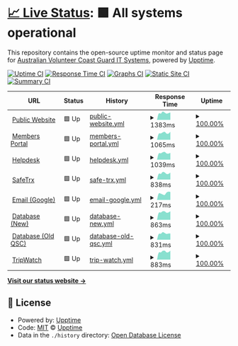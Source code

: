 # [📈 Live Status](https://demo.upptime.js.org): <!--live status--> **🟩 All systems operational**

This repository contains the open-source uptime monitor and status page for [Australian Volunteer Coast Guard IT Systems](https://coastguard.com.au), powered by [Upptime](https://github.com/upptime/upptime).

[![Uptime CI](https://github.com/avcga/uptime/workflows/Uptime%20CI/badge.svg)](https://github.com/avcga/uptime/actions?query=workflow%3A%22Uptime+CI%22)
[![Response Time CI](https://github.com/avcga/uptime/workflows/Response%20Time%20CI/badge.svg)](https://github.com/avcga/uptime/actions?query=workflow%3A%22Response+Time+CI%22)
[![Graphs CI](https://github.com/avcga/uptime/workflows/Graphs%20CI/badge.svg)](https://github.com/avcga/uptime/actions?query=workflow%3A%22Graphs+CI%22)
[![Static Site CI](https://github.com/avcga/uptime/workflows/Static%20Site%20CI/badge.svg)](https://github.com/avcga/uptime/actions?query=workflow%3A%22Static+Site+CI%22)
[![Summary CI](https://github.com/avcga/uptime/workflows/Summary%20CI/badge.svg)](https://github.com/avcga/uptime/actions?query=workflow%3A%22Summary+CI%22)

<!--start: status pages-->
<!-- This summary is generated by Upptime (https://github.com/upptime/upptime) -->
<!-- Do not edit this manually, your changes will be overwritten -->
<!-- prettier-ignore -->
| URL | Status | History | Response Time | Uptime |
| --- | ------ | ------- | ------------- | ------ |
| <img alt="" src="https://favicons.githubusercontent.com/coastguard.com.au" height="13"> [Public Website](https://coastguard.com.au) | 🟩 Up | [public-website.yml](https://github.com/avcga/uptime/commits/HEAD/history/public-website.yml) | <details><summary><img alt="Response time graph" src="./graphs/public-website/response-time-week.png" height="20"> 1383ms</summary><br><a href="https://status.coastguard.com.au/history/public-website"><img alt="Response time 1416" src="https://img.shields.io/endpoint?url=https%3A%2F%2Fraw.githubusercontent.com%2Favcga%2Fuptime%2FHEAD%2Fapi%2Fpublic-website%2Fresponse-time.json"></a><br><a href="https://status.coastguard.com.au/history/public-website"><img alt="24-hour response time 1230" src="https://img.shields.io/endpoint?url=https%3A%2F%2Fraw.githubusercontent.com%2Favcga%2Fuptime%2FHEAD%2Fapi%2Fpublic-website%2Fresponse-time-day.json"></a><br><a href="https://status.coastguard.com.au/history/public-website"><img alt="7-day response time 1383" src="https://img.shields.io/endpoint?url=https%3A%2F%2Fraw.githubusercontent.com%2Favcga%2Fuptime%2FHEAD%2Fapi%2Fpublic-website%2Fresponse-time-week.json"></a><br><a href="https://status.coastguard.com.au/history/public-website"><img alt="30-day response time 1414" src="https://img.shields.io/endpoint?url=https%3A%2F%2Fraw.githubusercontent.com%2Favcga%2Fuptime%2FHEAD%2Fapi%2Fpublic-website%2Fresponse-time-month.json"></a><br><a href="https://status.coastguard.com.au/history/public-website"><img alt="1-year response time 1416" src="https://img.shields.io/endpoint?url=https%3A%2F%2Fraw.githubusercontent.com%2Favcga%2Fuptime%2FHEAD%2Fapi%2Fpublic-website%2Fresponse-time-year.json"></a></details> | <details><summary><a href="https://status.coastguard.com.au/history/public-website">100.00%</a></summary><a href="https://status.coastguard.com.au/history/public-website"><img alt="All-time uptime 100.00%" src="https://img.shields.io/endpoint?url=https%3A%2F%2Fraw.githubusercontent.com%2Favcga%2Fuptime%2FHEAD%2Fapi%2Fpublic-website%2Fuptime.json"></a><br><a href="https://status.coastguard.com.au/history/public-website"><img alt="24-hour uptime 100.00%" src="https://img.shields.io/endpoint?url=https%3A%2F%2Fraw.githubusercontent.com%2Favcga%2Fuptime%2FHEAD%2Fapi%2Fpublic-website%2Fuptime-day.json"></a><br><a href="https://status.coastguard.com.au/history/public-website"><img alt="7-day uptime 100.00%" src="https://img.shields.io/endpoint?url=https%3A%2F%2Fraw.githubusercontent.com%2Favcga%2Fuptime%2FHEAD%2Fapi%2Fpublic-website%2Fuptime-week.json"></a><br><a href="https://status.coastguard.com.au/history/public-website"><img alt="30-day uptime 100.00%" src="https://img.shields.io/endpoint?url=https%3A%2F%2Fraw.githubusercontent.com%2Favcga%2Fuptime%2FHEAD%2Fapi%2Fpublic-website%2Fuptime-month.json"></a><br><a href="https://status.coastguard.com.au/history/public-website"><img alt="1-year uptime 100.00%" src="https://img.shields.io/endpoint?url=https%3A%2F%2Fraw.githubusercontent.com%2Favcga%2Fuptime%2FHEAD%2Fapi%2Fpublic-website%2Fuptime-year.json"></a></details>
| <img alt="" src="https://favicons.githubusercontent.com/portal.coastguard.com.au" height="13"> [Members Portal](https://portal.coastguard.com.au) | 🟩 Up | [members-portal.yml](https://github.com/avcga/uptime/commits/HEAD/history/members-portal.yml) | <details><summary><img alt="Response time graph" src="./graphs/members-portal/response-time-week.png" height="20"> 1065ms</summary><br><a href="https://status.coastguard.com.au/history/members-portal"><img alt="Response time 1171" src="https://img.shields.io/endpoint?url=https%3A%2F%2Fraw.githubusercontent.com%2Favcga%2Fuptime%2FHEAD%2Fapi%2Fmembers-portal%2Fresponse-time.json"></a><br><a href="https://status.coastguard.com.au/history/members-portal"><img alt="24-hour response time 942" src="https://img.shields.io/endpoint?url=https%3A%2F%2Fraw.githubusercontent.com%2Favcga%2Fuptime%2FHEAD%2Fapi%2Fmembers-portal%2Fresponse-time-day.json"></a><br><a href="https://status.coastguard.com.au/history/members-portal"><img alt="7-day response time 1065" src="https://img.shields.io/endpoint?url=https%3A%2F%2Fraw.githubusercontent.com%2Favcga%2Fuptime%2FHEAD%2Fapi%2Fmembers-portal%2Fresponse-time-week.json"></a><br><a href="https://status.coastguard.com.au/history/members-portal"><img alt="30-day response time 1093" src="https://img.shields.io/endpoint?url=https%3A%2F%2Fraw.githubusercontent.com%2Favcga%2Fuptime%2FHEAD%2Fapi%2Fmembers-portal%2Fresponse-time-month.json"></a><br><a href="https://status.coastguard.com.au/history/members-portal"><img alt="1-year response time 1171" src="https://img.shields.io/endpoint?url=https%3A%2F%2Fraw.githubusercontent.com%2Favcga%2Fuptime%2FHEAD%2Fapi%2Fmembers-portal%2Fresponse-time-year.json"></a></details> | <details><summary><a href="https://status.coastguard.com.au/history/members-portal">100.00%</a></summary><a href="https://status.coastguard.com.au/history/members-portal"><img alt="All-time uptime 99.72%" src="https://img.shields.io/endpoint?url=https%3A%2F%2Fraw.githubusercontent.com%2Favcga%2Fuptime%2FHEAD%2Fapi%2Fmembers-portal%2Fuptime.json"></a><br><a href="https://status.coastguard.com.au/history/members-portal"><img alt="24-hour uptime 100.00%" src="https://img.shields.io/endpoint?url=https%3A%2F%2Fraw.githubusercontent.com%2Favcga%2Fuptime%2FHEAD%2Fapi%2Fmembers-portal%2Fuptime-day.json"></a><br><a href="https://status.coastguard.com.au/history/members-portal"><img alt="7-day uptime 100.00%" src="https://img.shields.io/endpoint?url=https%3A%2F%2Fraw.githubusercontent.com%2Favcga%2Fuptime%2FHEAD%2Fapi%2Fmembers-portal%2Fuptime-week.json"></a><br><a href="https://status.coastguard.com.au/history/members-portal"><img alt="30-day uptime 100.00%" src="https://img.shields.io/endpoint?url=https%3A%2F%2Fraw.githubusercontent.com%2Favcga%2Fuptime%2FHEAD%2Fapi%2Fmembers-portal%2Fuptime-month.json"></a><br><a href="https://status.coastguard.com.au/history/members-portal"><img alt="1-year uptime 99.72%" src="https://img.shields.io/endpoint?url=https%3A%2F%2Fraw.githubusercontent.com%2Favcga%2Fuptime%2FHEAD%2Fapi%2Fmembers-portal%2Fuptime-year.json"></a></details>
| <img alt="" src="https://favicons.githubusercontent.com/jira.coastguard.com.au" height="13"> [Helpdesk](https://jira.coastguard.com.au) | 🟩 Up | [helpdesk.yml](https://github.com/avcga/uptime/commits/HEAD/history/helpdesk.yml) | <details><summary><img alt="Response time graph" src="./graphs/helpdesk/response-time-week.png" height="20"> 1039ms</summary><br><a href="https://status.coastguard.com.au/history/helpdesk"><img alt="Response time 1117" src="https://img.shields.io/endpoint?url=https%3A%2F%2Fraw.githubusercontent.com%2Favcga%2Fuptime%2FHEAD%2Fapi%2Fhelpdesk%2Fresponse-time.json"></a><br><a href="https://status.coastguard.com.au/history/helpdesk"><img alt="24-hour response time 959" src="https://img.shields.io/endpoint?url=https%3A%2F%2Fraw.githubusercontent.com%2Favcga%2Fuptime%2FHEAD%2Fapi%2Fhelpdesk%2Fresponse-time-day.json"></a><br><a href="https://status.coastguard.com.au/history/helpdesk"><img alt="7-day response time 1039" src="https://img.shields.io/endpoint?url=https%3A%2F%2Fraw.githubusercontent.com%2Favcga%2Fuptime%2FHEAD%2Fapi%2Fhelpdesk%2Fresponse-time-week.json"></a><br><a href="https://status.coastguard.com.au/history/helpdesk"><img alt="30-day response time 1086" src="https://img.shields.io/endpoint?url=https%3A%2F%2Fraw.githubusercontent.com%2Favcga%2Fuptime%2FHEAD%2Fapi%2Fhelpdesk%2Fresponse-time-month.json"></a><br><a href="https://status.coastguard.com.au/history/helpdesk"><img alt="1-year response time 1117" src="https://img.shields.io/endpoint?url=https%3A%2F%2Fraw.githubusercontent.com%2Favcga%2Fuptime%2FHEAD%2Fapi%2Fhelpdesk%2Fresponse-time-year.json"></a></details> | <details><summary><a href="https://status.coastguard.com.au/history/helpdesk">100.00%</a></summary><a href="https://status.coastguard.com.au/history/helpdesk"><img alt="All-time uptime 100.00%" src="https://img.shields.io/endpoint?url=https%3A%2F%2Fraw.githubusercontent.com%2Favcga%2Fuptime%2FHEAD%2Fapi%2Fhelpdesk%2Fuptime.json"></a><br><a href="https://status.coastguard.com.au/history/helpdesk"><img alt="24-hour uptime 100.00%" src="https://img.shields.io/endpoint?url=https%3A%2F%2Fraw.githubusercontent.com%2Favcga%2Fuptime%2FHEAD%2Fapi%2Fhelpdesk%2Fuptime-day.json"></a><br><a href="https://status.coastguard.com.au/history/helpdesk"><img alt="7-day uptime 100.00%" src="https://img.shields.io/endpoint?url=https%3A%2F%2Fraw.githubusercontent.com%2Favcga%2Fuptime%2FHEAD%2Fapi%2Fhelpdesk%2Fuptime-week.json"></a><br><a href="https://status.coastguard.com.au/history/helpdesk"><img alt="30-day uptime 100.00%" src="https://img.shields.io/endpoint?url=https%3A%2F%2Fraw.githubusercontent.com%2Favcga%2Fuptime%2FHEAD%2Fapi%2Fhelpdesk%2Fuptime-month.json"></a><br><a href="https://status.coastguard.com.au/history/helpdesk"><img alt="1-year uptime 100.00%" src="https://img.shields.io/endpoint?url=https%3A%2F%2Fraw.githubusercontent.com%2Favcga%2Fuptime%2FHEAD%2Fapi%2Fhelpdesk%2Fuptime-year.json"></a></details>
| <img alt="" src="https://favicons.githubusercontent.com/safetrx.coastguard.com.au" height="13"> [SafeTrx](https://safetrx.coastguard.com.au) | 🟩 Up | [safe-trx.yml](https://github.com/avcga/uptime/commits/HEAD/history/safe-trx.yml) | <details><summary><img alt="Response time graph" src="./graphs/safe-trx/response-time-week.png" height="20"> 838ms</summary><br><a href="https://status.coastguard.com.au/history/safe-trx"><img alt="Response time 869" src="https://img.shields.io/endpoint?url=https%3A%2F%2Fraw.githubusercontent.com%2Favcga%2Fuptime%2FHEAD%2Fapi%2Fsafe-trx%2Fresponse-time.json"></a><br><a href="https://status.coastguard.com.au/history/safe-trx"><img alt="24-hour response time 734" src="https://img.shields.io/endpoint?url=https%3A%2F%2Fraw.githubusercontent.com%2Favcga%2Fuptime%2FHEAD%2Fapi%2Fsafe-trx%2Fresponse-time-day.json"></a><br><a href="https://status.coastguard.com.au/history/safe-trx"><img alt="7-day response time 838" src="https://img.shields.io/endpoint?url=https%3A%2F%2Fraw.githubusercontent.com%2Favcga%2Fuptime%2FHEAD%2Fapi%2Fsafe-trx%2Fresponse-time-week.json"></a><br><a href="https://status.coastguard.com.au/history/safe-trx"><img alt="30-day response time 864" src="https://img.shields.io/endpoint?url=https%3A%2F%2Fraw.githubusercontent.com%2Favcga%2Fuptime%2FHEAD%2Fapi%2Fsafe-trx%2Fresponse-time-month.json"></a><br><a href="https://status.coastguard.com.au/history/safe-trx"><img alt="1-year response time 869" src="https://img.shields.io/endpoint?url=https%3A%2F%2Fraw.githubusercontent.com%2Favcga%2Fuptime%2FHEAD%2Fapi%2Fsafe-trx%2Fresponse-time-year.json"></a></details> | <details><summary><a href="https://status.coastguard.com.au/history/safe-trx">100.00%</a></summary><a href="https://status.coastguard.com.au/history/safe-trx"><img alt="All-time uptime 99.99%" src="https://img.shields.io/endpoint?url=https%3A%2F%2Fraw.githubusercontent.com%2Favcga%2Fuptime%2FHEAD%2Fapi%2Fsafe-trx%2Fuptime.json"></a><br><a href="https://status.coastguard.com.au/history/safe-trx"><img alt="24-hour uptime 100.00%" src="https://img.shields.io/endpoint?url=https%3A%2F%2Fraw.githubusercontent.com%2Favcga%2Fuptime%2FHEAD%2Fapi%2Fsafe-trx%2Fuptime-day.json"></a><br><a href="https://status.coastguard.com.au/history/safe-trx"><img alt="7-day uptime 100.00%" src="https://img.shields.io/endpoint?url=https%3A%2F%2Fraw.githubusercontent.com%2Favcga%2Fuptime%2FHEAD%2Fapi%2Fsafe-trx%2Fuptime-week.json"></a><br><a href="https://status.coastguard.com.au/history/safe-trx"><img alt="30-day uptime 100.00%" src="https://img.shields.io/endpoint?url=https%3A%2F%2Fraw.githubusercontent.com%2Favcga%2Fuptime%2FHEAD%2Fapi%2Fsafe-trx%2Fuptime-month.json"></a><br><a href="https://status.coastguard.com.au/history/safe-trx"><img alt="1-year uptime 99.99%" src="https://img.shields.io/endpoint?url=https%3A%2F%2Fraw.githubusercontent.com%2Favcga%2Fuptime%2FHEAD%2Fapi%2Fsafe-trx%2Fuptime-year.json"></a></details>
| <img alt="" src="https://favicons.githubusercontent.com/mail.google.com" height="13"> [Email (Google)](https://mail.google.com) | 🟩 Up | [email-google.yml](https://github.com/avcga/uptime/commits/HEAD/history/email-google.yml) | <details><summary><img alt="Response time graph" src="./graphs/email-google/response-time-week.png" height="20"> 217ms</summary><br><a href="https://status.coastguard.com.au/history/email-google"><img alt="Response time 223" src="https://img.shields.io/endpoint?url=https%3A%2F%2Fraw.githubusercontent.com%2Favcga%2Fuptime%2FHEAD%2Fapi%2Femail-google%2Fresponse-time.json"></a><br><a href="https://status.coastguard.com.au/history/email-google"><img alt="24-hour response time 187" src="https://img.shields.io/endpoint?url=https%3A%2F%2Fraw.githubusercontent.com%2Favcga%2Fuptime%2FHEAD%2Fapi%2Femail-google%2Fresponse-time-day.json"></a><br><a href="https://status.coastguard.com.au/history/email-google"><img alt="7-day response time 217" src="https://img.shields.io/endpoint?url=https%3A%2F%2Fraw.githubusercontent.com%2Favcga%2Fuptime%2FHEAD%2Fapi%2Femail-google%2Fresponse-time-week.json"></a><br><a href="https://status.coastguard.com.au/history/email-google"><img alt="30-day response time 215" src="https://img.shields.io/endpoint?url=https%3A%2F%2Fraw.githubusercontent.com%2Favcga%2Fuptime%2FHEAD%2Fapi%2Femail-google%2Fresponse-time-month.json"></a><br><a href="https://status.coastguard.com.au/history/email-google"><img alt="1-year response time 223" src="https://img.shields.io/endpoint?url=https%3A%2F%2Fraw.githubusercontent.com%2Favcga%2Fuptime%2FHEAD%2Fapi%2Femail-google%2Fresponse-time-year.json"></a></details> | <details><summary><a href="https://status.coastguard.com.au/history/email-google">100.00%</a></summary><a href="https://status.coastguard.com.au/history/email-google"><img alt="All-time uptime 100.00%" src="https://img.shields.io/endpoint?url=https%3A%2F%2Fraw.githubusercontent.com%2Favcga%2Fuptime%2FHEAD%2Fapi%2Femail-google%2Fuptime.json"></a><br><a href="https://status.coastguard.com.au/history/email-google"><img alt="24-hour uptime 100.00%" src="https://img.shields.io/endpoint?url=https%3A%2F%2Fraw.githubusercontent.com%2Favcga%2Fuptime%2FHEAD%2Fapi%2Femail-google%2Fuptime-day.json"></a><br><a href="https://status.coastguard.com.au/history/email-google"><img alt="7-day uptime 100.00%" src="https://img.shields.io/endpoint?url=https%3A%2F%2Fraw.githubusercontent.com%2Favcga%2Fuptime%2FHEAD%2Fapi%2Femail-google%2Fuptime-week.json"></a><br><a href="https://status.coastguard.com.au/history/email-google"><img alt="30-day uptime 100.00%" src="https://img.shields.io/endpoint?url=https%3A%2F%2Fraw.githubusercontent.com%2Favcga%2Fuptime%2FHEAD%2Fapi%2Femail-google%2Fuptime-month.json"></a><br><a href="https://status.coastguard.com.au/history/email-google"><img alt="1-year uptime 100.00%" src="https://img.shields.io/endpoint?url=https%3A%2F%2Fraw.githubusercontent.com%2Favcga%2Fuptime%2FHEAD%2Fapi%2Femail-google%2Fuptime-year.json"></a></details>
| <img alt="" src="https://favicons.githubusercontent.com/database.coastguard.com.au" height="13"> [Database (New)](https://database.coastguard.com.au) | 🟩 Up | [database-new.yml](https://github.com/avcga/uptime/commits/HEAD/history/database-new.yml) | <details><summary><img alt="Response time graph" src="./graphs/database-new/response-time-week.png" height="20"> 863ms</summary><br><a href="https://status.coastguard.com.au/history/database-new"><img alt="Response time 912" src="https://img.shields.io/endpoint?url=https%3A%2F%2Fraw.githubusercontent.com%2Favcga%2Fuptime%2FHEAD%2Fapi%2Fdatabase-new%2Fresponse-time.json"></a><br><a href="https://status.coastguard.com.au/history/database-new"><img alt="24-hour response time 777" src="https://img.shields.io/endpoint?url=https%3A%2F%2Fraw.githubusercontent.com%2Favcga%2Fuptime%2FHEAD%2Fapi%2Fdatabase-new%2Fresponse-time-day.json"></a><br><a href="https://status.coastguard.com.au/history/database-new"><img alt="7-day response time 863" src="https://img.shields.io/endpoint?url=https%3A%2F%2Fraw.githubusercontent.com%2Favcga%2Fuptime%2FHEAD%2Fapi%2Fdatabase-new%2Fresponse-time-week.json"></a><br><a href="https://status.coastguard.com.au/history/database-new"><img alt="30-day response time 914" src="https://img.shields.io/endpoint?url=https%3A%2F%2Fraw.githubusercontent.com%2Favcga%2Fuptime%2FHEAD%2Fapi%2Fdatabase-new%2Fresponse-time-month.json"></a><br><a href="https://status.coastguard.com.au/history/database-new"><img alt="1-year response time 912" src="https://img.shields.io/endpoint?url=https%3A%2F%2Fraw.githubusercontent.com%2Favcga%2Fuptime%2FHEAD%2Fapi%2Fdatabase-new%2Fresponse-time-year.json"></a></details> | <details><summary><a href="https://status.coastguard.com.au/history/database-new">100.00%</a></summary><a href="https://status.coastguard.com.au/history/database-new"><img alt="All-time uptime 100.00%" src="https://img.shields.io/endpoint?url=https%3A%2F%2Fraw.githubusercontent.com%2Favcga%2Fuptime%2FHEAD%2Fapi%2Fdatabase-new%2Fuptime.json"></a><br><a href="https://status.coastguard.com.au/history/database-new"><img alt="24-hour uptime 100.00%" src="https://img.shields.io/endpoint?url=https%3A%2F%2Fraw.githubusercontent.com%2Favcga%2Fuptime%2FHEAD%2Fapi%2Fdatabase-new%2Fuptime-day.json"></a><br><a href="https://status.coastguard.com.au/history/database-new"><img alt="7-day uptime 100.00%" src="https://img.shields.io/endpoint?url=https%3A%2F%2Fraw.githubusercontent.com%2Favcga%2Fuptime%2FHEAD%2Fapi%2Fdatabase-new%2Fuptime-week.json"></a><br><a href="https://status.coastguard.com.au/history/database-new"><img alt="30-day uptime 100.00%" src="https://img.shields.io/endpoint?url=https%3A%2F%2Fraw.githubusercontent.com%2Favcga%2Fuptime%2FHEAD%2Fapi%2Fdatabase-new%2Fuptime-month.json"></a><br><a href="https://status.coastguard.com.au/history/database-new"><img alt="1-year uptime 100.00%" src="https://img.shields.io/endpoint?url=https%3A%2F%2Fraw.githubusercontent.com%2Favcga%2Fuptime%2FHEAD%2Fapi%2Fdatabase-new%2Fuptime-year.json"></a></details>
| <img alt="" src="https://favicons.githubusercontent.com/database-qsc.coastguard.com.au" height="13"> [Database (Old QSC)](https://database-qsc.coastguard.com.au) | 🟩 Up | [database-old-qsc.yml](https://github.com/avcga/uptime/commits/HEAD/history/database-old-qsc.yml) | <details><summary><img alt="Response time graph" src="./graphs/database-old-qsc/response-time-week.png" height="20"> 831ms</summary><br><a href="https://status.coastguard.com.au/history/database-old-qsc"><img alt="Response time 938" src="https://img.shields.io/endpoint?url=https%3A%2F%2Fraw.githubusercontent.com%2Favcga%2Fuptime%2FHEAD%2Fapi%2Fdatabase-old-qsc%2Fresponse-time.json"></a><br><a href="https://status.coastguard.com.au/history/database-old-qsc"><img alt="24-hour response time 716" src="https://img.shields.io/endpoint?url=https%3A%2F%2Fraw.githubusercontent.com%2Favcga%2Fuptime%2FHEAD%2Fapi%2Fdatabase-old-qsc%2Fresponse-time-day.json"></a><br><a href="https://status.coastguard.com.au/history/database-old-qsc"><img alt="7-day response time 831" src="https://img.shields.io/endpoint?url=https%3A%2F%2Fraw.githubusercontent.com%2Favcga%2Fuptime%2FHEAD%2Fapi%2Fdatabase-old-qsc%2Fresponse-time-week.json"></a><br><a href="https://status.coastguard.com.au/history/database-old-qsc"><img alt="30-day response time 915" src="https://img.shields.io/endpoint?url=https%3A%2F%2Fraw.githubusercontent.com%2Favcga%2Fuptime%2FHEAD%2Fapi%2Fdatabase-old-qsc%2Fresponse-time-month.json"></a><br><a href="https://status.coastguard.com.au/history/database-old-qsc"><img alt="1-year response time 938" src="https://img.shields.io/endpoint?url=https%3A%2F%2Fraw.githubusercontent.com%2Favcga%2Fuptime%2FHEAD%2Fapi%2Fdatabase-old-qsc%2Fresponse-time-year.json"></a></details> | <details><summary><a href="https://status.coastguard.com.au/history/database-old-qsc">100.00%</a></summary><a href="https://status.coastguard.com.au/history/database-old-qsc"><img alt="All-time uptime 100.00%" src="https://img.shields.io/endpoint?url=https%3A%2F%2Fraw.githubusercontent.com%2Favcga%2Fuptime%2FHEAD%2Fapi%2Fdatabase-old-qsc%2Fuptime.json"></a><br><a href="https://status.coastguard.com.au/history/database-old-qsc"><img alt="24-hour uptime 100.00%" src="https://img.shields.io/endpoint?url=https%3A%2F%2Fraw.githubusercontent.com%2Favcga%2Fuptime%2FHEAD%2Fapi%2Fdatabase-old-qsc%2Fuptime-day.json"></a><br><a href="https://status.coastguard.com.au/history/database-old-qsc"><img alt="7-day uptime 100.00%" src="https://img.shields.io/endpoint?url=https%3A%2F%2Fraw.githubusercontent.com%2Favcga%2Fuptime%2FHEAD%2Fapi%2Fdatabase-old-qsc%2Fuptime-week.json"></a><br><a href="https://status.coastguard.com.au/history/database-old-qsc"><img alt="30-day uptime 100.00%" src="https://img.shields.io/endpoint?url=https%3A%2F%2Fraw.githubusercontent.com%2Favcga%2Fuptime%2FHEAD%2Fapi%2Fdatabase-old-qsc%2Fuptime-month.json"></a><br><a href="https://status.coastguard.com.au/history/database-old-qsc"><img alt="1-year uptime 100.00%" src="https://img.shields.io/endpoint?url=https%3A%2F%2Fraw.githubusercontent.com%2Favcga%2Fuptime%2FHEAD%2Fapi%2Fdatabase-old-qsc%2Fuptime-year.json"></a></details>
| <img alt="" src="https://favicons.githubusercontent.com/tripwatch.coastguard.com.au" height="13"> [TripWatch](https://tripwatch.coastguard.com.au) | 🟩 Up | [trip-watch.yml](https://github.com/avcga/uptime/commits/HEAD/history/trip-watch.yml) | <details><summary><img alt="Response time graph" src="./graphs/trip-watch/response-time-week.png" height="20"> 883ms</summary><br><a href="https://status.coastguard.com.au/history/trip-watch"><img alt="Response time 914" src="https://img.shields.io/endpoint?url=https%3A%2F%2Fraw.githubusercontent.com%2Favcga%2Fuptime%2FHEAD%2Fapi%2Ftrip-watch%2Fresponse-time.json"></a><br><a href="https://status.coastguard.com.au/history/trip-watch"><img alt="24-hour response time 781" src="https://img.shields.io/endpoint?url=https%3A%2F%2Fraw.githubusercontent.com%2Favcga%2Fuptime%2FHEAD%2Fapi%2Ftrip-watch%2Fresponse-time-day.json"></a><br><a href="https://status.coastguard.com.au/history/trip-watch"><img alt="7-day response time 883" src="https://img.shields.io/endpoint?url=https%3A%2F%2Fraw.githubusercontent.com%2Favcga%2Fuptime%2FHEAD%2Fapi%2Ftrip-watch%2Fresponse-time-week.json"></a><br><a href="https://status.coastguard.com.au/history/trip-watch"><img alt="30-day response time 917" src="https://img.shields.io/endpoint?url=https%3A%2F%2Fraw.githubusercontent.com%2Favcga%2Fuptime%2FHEAD%2Fapi%2Ftrip-watch%2Fresponse-time-month.json"></a><br><a href="https://status.coastguard.com.au/history/trip-watch"><img alt="1-year response time 914" src="https://img.shields.io/endpoint?url=https%3A%2F%2Fraw.githubusercontent.com%2Favcga%2Fuptime%2FHEAD%2Fapi%2Ftrip-watch%2Fresponse-time-year.json"></a></details> | <details><summary><a href="https://status.coastguard.com.au/history/trip-watch">100.00%</a></summary><a href="https://status.coastguard.com.au/history/trip-watch"><img alt="All-time uptime 100.00%" src="https://img.shields.io/endpoint?url=https%3A%2F%2Fraw.githubusercontent.com%2Favcga%2Fuptime%2FHEAD%2Fapi%2Ftrip-watch%2Fuptime.json"></a><br><a href="https://status.coastguard.com.au/history/trip-watch"><img alt="24-hour uptime 100.00%" src="https://img.shields.io/endpoint?url=https%3A%2F%2Fraw.githubusercontent.com%2Favcga%2Fuptime%2FHEAD%2Fapi%2Ftrip-watch%2Fuptime-day.json"></a><br><a href="https://status.coastguard.com.au/history/trip-watch"><img alt="7-day uptime 100.00%" src="https://img.shields.io/endpoint?url=https%3A%2F%2Fraw.githubusercontent.com%2Favcga%2Fuptime%2FHEAD%2Fapi%2Ftrip-watch%2Fuptime-week.json"></a><br><a href="https://status.coastguard.com.au/history/trip-watch"><img alt="30-day uptime 100.00%" src="https://img.shields.io/endpoint?url=https%3A%2F%2Fraw.githubusercontent.com%2Favcga%2Fuptime%2FHEAD%2Fapi%2Ftrip-watch%2Fuptime-month.json"></a><br><a href="https://status.coastguard.com.au/history/trip-watch"><img alt="1-year uptime 100.00%" src="https://img.shields.io/endpoint?url=https%3A%2F%2Fraw.githubusercontent.com%2Favcga%2Fuptime%2FHEAD%2Fapi%2Ftrip-watch%2Fuptime-year.json"></a></details>

<!--end: status pages-->

[**Visit our status website →**](https://status.coastguard.com.au)

## 📄 License

- Powered by: [Upptime](https://github.com/upptime/upptime)
- Code: [MIT](./LICENSE) © [Upptime](https://upptime.js.org)
- Data in the `./history` directory: [Open Database License](https://opendatacommons.org/licenses/odbl/1-0/)
